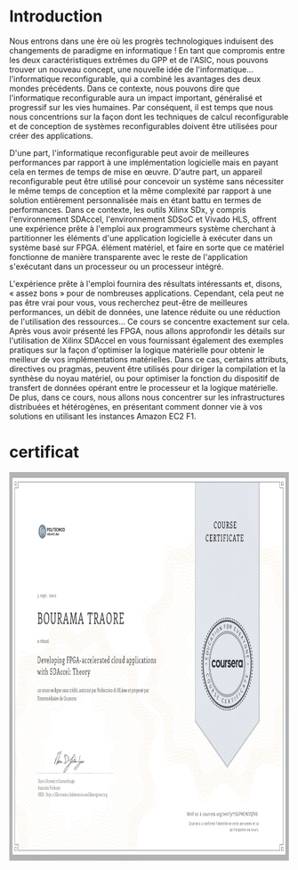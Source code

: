 # Introduction

Nous entrons dans une ère où les progrès technologiques induisent des changements de paradigme en informatique !
En tant que compromis entre les deux caractéristiques extrêmes du GPP et de l'ASIC, nous pouvons trouver un nouveau concept, 
une nouvelle idée de l'informatique... l'informatique reconfigurable, qui a combiné les avantages des deux mondes précédents. Dans ce contexte, 
nous pouvons dire que l'informatique reconfigurable aura un impact important, généralisé et progressif sur les vies humaines. 
Par conséquent, il est temps que nous nous concentrions sur la façon dont les techniques de calcul reconfigurable et de conception de systèmes reconfigurables doivent être utilisées pour créer des applications.

D'une part, l'informatique reconfigurable peut avoir de meilleures performances par rapport à une implémentation logicielle mais en 
payant cela en termes de temps de mise en œuvre. D'autre part, un appareil reconfigurable peut être utilisé pour concevoir un système sans nécessiter 
le même temps de conception et la même complexité par rapport à une solution entièrement personnalisée mais en étant battu en termes de performances.
Dans ce contexte, les outils Xilinx SDx, y compris l'environnement SDAccel, l'environnement SDSoC et Vivado HLS, offrent une expérience prête à l'emploi aux programmeurs 
système cherchant à partitionner les éléments d'une application logicielle à exécuter dans un système basé sur FPGA. élément matériel, et faire en sorte que ce matériel 
fonctionne de manière transparente avec le reste de l'application s'exécutant dans un processeur ou un processeur intégré.

L'expérience prête à l'emploi fournira des résultats intéressants et, disons, « assez bons » pour de nombreuses applications.
Cependant, cela peut ne pas être vrai pour vous, vous recherchez peut-être de meilleures performances, un débit de données, 
une latence réduite ou une réduction de l'utilisation des ressources... Ce cours se concentre exactement sur cela. 
Après vous avoir présenté les FPGA, nous allons approfondir les détails sur l'utilisation de Xilinx SDAccel en vous fournissant également des exemples pratiques 
sur la façon d'optimiser la logique matérielle pour obtenir le meilleur de vos implémentations matérielles. Dans ce cas, certains attributs, directives ou pragmas, 
peuvent être utilisés pour diriger la compilation et la synthèse du noyau matériel, ou pour optimiser la fonction du dispositif de transfert de données opérant 
entre le processeur et la logique matérielle.
De plus, dans ce cours, nous allons nous concentrer sur les infrastructures distribuées et hétérogènes, en présentant comment donner vie à vos solutions en utilisant 
les instances Amazon EC2 F1.
# certificat

<img align="left" width="1000" height="700" src="../Developing FPGA-accelerated cloud applications with SDAccel: Theory/Coursera YSGPHCWVQFV6_page-0001.jpg">
